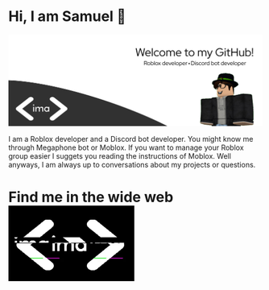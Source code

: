 # Hi, I am Samuel 👋

![welcome](./welcome.png)

I am a Roblox developer and a Discord bot developer. You might know me through Megaphone bot or Moblox. If you want to manage your Roblox group easier I suggets you reading the instructions of Moblox. Well anyways, I am always up to conversations about my projects or questions.

# Find me in the wide web <img align="left" width="250" height="150" src="./gif.gif"></a>





<!--
**imacodr/imacodr** is a ✨ _special_ ✨ repository because its `README.md` (this file) appears on your GitHub profile.

Here are some ideas to get you started:

- 🔭 I’m currently working on ...
- 🌱 I’m currently learning ...
- 👯 I’m looking to collaborate on ...
- 🤔 I’m looking for help with ...
- 💬 Ask me about ...
- 📫 How to reach me: ...
- 😄 Pronouns: ...
- ⚡ Fun fact: ...
-->
